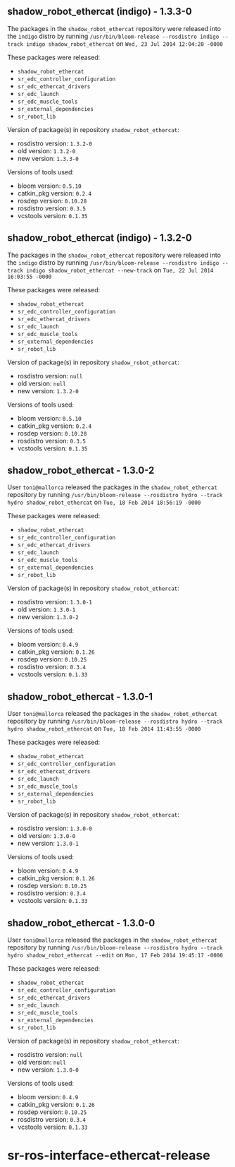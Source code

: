 ## shadow_robot_ethercat (indigo) - 1.3.3-0

The packages in the `shadow_robot_ethercat` repository were released into the `indigo` distro by running `/usr/bin/bloom-release --rosdistro indigo --track indigo shadow_robot_ethercat` on `Wed, 23 Jul 2014 12:04:28 -0000`

These packages were released:
- `shadow_robot_ethercat`
- `sr_edc_controller_configuration`
- `sr_edc_ethercat_drivers`
- `sr_edc_launch`
- `sr_edc_muscle_tools`
- `sr_external_dependencies`
- `sr_robot_lib`

Version of package(s) in repository `shadow_robot_ethercat`:
- rosdistro version: `1.3.2-0`
- old version: `1.3.2-0`
- new version: `1.3.3-0`

Versions of tools used:
- bloom version: `0.5.10`
- catkin_pkg version: `0.2.4`
- rosdep version: `0.10.28`
- rosdistro version: `0.3.5`
- vcstools version: `0.1.35`


## shadow_robot_ethercat (indigo) - 1.3.2-0

The packages in the `shadow_robot_ethercat` repository were released into the `indigo` distro by running `/usr/bin/bloom-release --rosdistro indigo --track indigo shadow_robot_ethercat --new-track` on `Tue, 22 Jul 2014 16:03:55 -0000`

These packages were released:
- `shadow_robot_ethercat`
- `sr_edc_controller_configuration`
- `sr_edc_ethercat_drivers`
- `sr_edc_launch`
- `sr_edc_muscle_tools`
- `sr_external_dependencies`
- `sr_robot_lib`

Version of package(s) in repository `shadow_robot_ethercat`:
- rosdistro version: `null`
- old version: `null`
- new version: `1.3.2-0`

Versions of tools used:
- bloom version: `0.5.10`
- catkin_pkg version: `0.2.4`
- rosdep version: `0.10.28`
- rosdistro version: `0.3.5`
- vcstools version: `0.1.35`


## shadow_robot_ethercat - 1.3.0-2

User `toni@mallorca` released the packages in the `shadow_robot_ethercat` repository by running `/usr/bin/bloom-release --rosdistro hydro --track hydro shadow_robot_ethercat` on `Tue, 18 Feb 2014 18:56:19 -0000`

These packages were released:
- `shadow_robot_ethercat`
- `sr_edc_controller_configuration`
- `sr_edc_ethercat_drivers`
- `sr_edc_launch`
- `sr_edc_muscle_tools`
- `sr_external_dependencies`
- `sr_robot_lib`

Version of package(s) in repository `shadow_robot_ethercat`:
- rosdistro version: `1.3.0-1`
- old version: `1.3.0-1`
- new version: `1.3.0-2`

Versions of tools used:
- bloom version: `0.4.9`
- catkin_pkg version: `0.1.26`
- rosdep version: `0.10.25`
- rosdistro version: `0.3.4`
- vcstools version: `0.1.33`


## shadow_robot_ethercat - 1.3.0-1

User `toni@mallorca` released the packages in the `shadow_robot_ethercat` repository by running `/usr/bin/bloom-release --rosdistro hydro --track hydro shadow_robot_ethercat` on `Tue, 18 Feb 2014 11:43:55 -0000`

These packages were released:
- `shadow_robot_ethercat`
- `sr_edc_controller_configuration`
- `sr_edc_ethercat_drivers`
- `sr_edc_launch`
- `sr_edc_muscle_tools`
- `sr_external_dependencies`
- `sr_robot_lib`

Version of package(s) in repository `shadow_robot_ethercat`:
- rosdistro version: `1.3.0-0`
- old version: `1.3.0-0`
- new version: `1.3.0-1`

Versions of tools used:
- bloom version: `0.4.9`
- catkin_pkg version: `0.1.26`
- rosdep version: `0.10.25`
- rosdistro version: `0.3.4`
- vcstools version: `0.1.33`


## shadow_robot_ethercat - 1.3.0-0

User `toni@mallorca` released the packages in the `shadow_robot_ethercat` repository by running `/usr/bin/bloom-release --rosdistro hydro --track hydro shadow_robot_ethercat --edit` on `Mon, 17 Feb 2014 19:45:17 -0000`

These packages were released:
- `shadow_robot_ethercat`
- `sr_edc_controller_configuration`
- `sr_edc_ethercat_drivers`
- `sr_edc_launch`
- `sr_edc_muscle_tools`
- `sr_external_dependencies`
- `sr_robot_lib`

Version of package(s) in repository `shadow_robot_ethercat`:
- rosdistro version: `null`
- old version: `null`
- new version: `1.3.0-0`

Versions of tools used:
- bloom version: `0.4.9`
- catkin_pkg version: `0.1.26`
- rosdep version: `0.10.25`
- rosdistro version: `0.3.4`
- vcstools version: `0.1.33`


sr-ros-interface-ethercat-release
=================================

